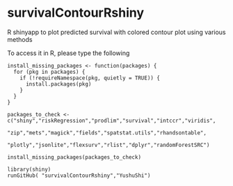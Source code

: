 # survivalContourRshiny
R shinyapp to plot predicted survival with colored contour plot using various methods

To access it in R, please type the following 
```
install_missing_packages <- function(packages) {
  for (pkg in packages) {
    if (!requireNamespace(pkg, quietly = TRUE)) {
      install.packages(pkg)
    }
  }
}

packages_to_check <- c("shiny","riskRegression","prodlim","survival","intccr","viridis",
                       "zip","mets","magick","fields","spatstat.utils","rhandsontable",
                       "plotly","jsonlite","flexsurv","rlist","dplyr","randomForestSRC")

install_missing_packages(packages_to_check)

library(shiny)
runGitHub( "survivalContourRshiny","YushuShi")
```
